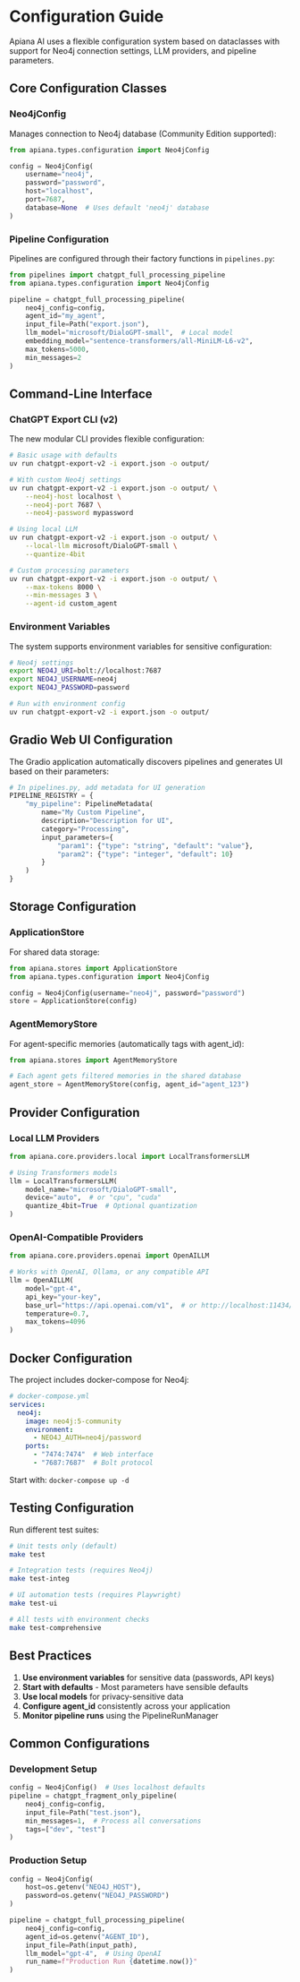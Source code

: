 # Configuration Guide

Apiana AI uses a flexible configuration system based on dataclasses with support for Neo4j connection settings, LLM providers, and pipeline parameters.

## Core Configuration Classes

### Neo4jConfig

Manages connection to Neo4j database (Community Edition supported):

```python
from apiana.types.configuration import Neo4jConfig

config = Neo4jConfig(
    username="neo4j",
    password="password",
    host="localhost",
    port=7687,
    database=None  # Uses default 'neo4j' database
)
```

### Pipeline Configuration

Pipelines are configured through their factory functions in `pipelines.py`:

```python
from pipelines import chatgpt_full_processing_pipeline
from apiana.types.configuration import Neo4jConfig

pipeline = chatgpt_full_processing_pipeline(
    neo4j_config=config,
    agent_id="my_agent",
    input_file=Path("export.json"),
    llm_model="microsoft/DialoGPT-small",  # Local model
    embedding_model="sentence-transformers/all-MiniLM-L6-v2",
    max_tokens=5000,
    min_messages=2
)
```

## Command-Line Interface

### ChatGPT Export CLI (v2)

The new modular CLI provides flexible configuration:

```bash
# Basic usage with defaults
uv run chatgpt-export-v2 -i export.json -o output/

# With custom Neo4j settings
uv run chatgpt-export-v2 -i export.json -o output/ \
    --neo4j-host localhost \
    --neo4j-port 7687 \
    --neo4j-password mypassword

# Using local LLM
uv run chatgpt-export-v2 -i export.json -o output/ \
    --local-llm microsoft/DialoGPT-small \
    --quantize-4bit

# Custom processing parameters
uv run chatgpt-export-v2 -i export.json -o output/ \
    --max-tokens 8000 \
    --min-messages 3 \
    --agent-id custom_agent
```

### Environment Variables

The system supports environment variables for sensitive configuration:

```bash
# Neo4j settings
export NEO4J_URI=bolt://localhost:7687
export NEO4J_USERNAME=neo4j
export NEO4J_PASSWORD=password

# Run with environment config
uv run chatgpt-export-v2 -i export.json -o output/
```

## Gradio Web UI Configuration

The Gradio application automatically discovers pipelines and generates UI based on their parameters:

```python
# In pipelines.py, add metadata for UI generation
PIPELINE_REGISTRY = {
    "my_pipeline": PipelineMetadata(
        name="My Custom Pipeline",
        description="Description for UI",
        category="Processing",
        input_parameters={
            "param1": {"type": "string", "default": "value"},
            "param2": {"type": "integer", "default": 10}
        }
    )
}
```

## Storage Configuration

### ApplicationStore

For shared data storage:

```python
from apiana.stores import ApplicationStore
from apiana.types.configuration import Neo4jConfig

config = Neo4jConfig(username="neo4j", password="password")
store = ApplicationStore(config)
```

### AgentMemoryStore

For agent-specific memories (automatically tags with agent_id):

```python
from apiana.stores import AgentMemoryStore

# Each agent gets filtered memories in the shared database
agent_store = AgentMemoryStore(config, agent_id="agent_123")
```

## Provider Configuration

### Local LLM Providers

```python
from apiana.core.providers.local import LocalTransformersLLM

# Using Transformers models
llm = LocalTransformersLLM(
    model_name="microsoft/DialoGPT-small",
    device="auto",  # or "cpu", "cuda"
    quantize_4bit=True  # Optional quantization
)
```

### OpenAI-Compatible Providers

```python
from apiana.core.providers.openai import OpenAILLM

# Works with OpenAI, Ollama, or any compatible API
llm = OpenAILLM(
    model="gpt-4",
    api_key="your-key",
    base_url="https://api.openai.com/v1",  # or http://localhost:11434/v1 for Ollama
    temperature=0.7,
    max_tokens=4096
)
```

## Docker Configuration

The project includes docker-compose for Neo4j:

```yaml
# docker-compose.yml
services:
  neo4j:
    image: neo4j:5-community
    environment:
      - NEO4J_AUTH=neo4j/password
    ports:
      - "7474:7474"  # Web interface
      - "7687:7687"  # Bolt protocol
```

Start with: `docker-compose up -d`

## Testing Configuration

Run different test suites:

```bash
# Unit tests only (default)
make test

# Integration tests (requires Neo4j)
make test-integ

# UI automation tests (requires Playwright)
make test-ui

# All tests with environment checks
make test-comprehensive
```

## Best Practices

1. **Use environment variables** for sensitive data (passwords, API keys)
2. **Start with defaults** - Most parameters have sensible defaults
3. **Use local models** for privacy-sensitive data
4. **Configure agent_id** consistently across your application
5. **Monitor pipeline runs** using the PipelineRunManager

## Common Configurations

### Development Setup

```python
config = Neo4jConfig()  # Uses localhost defaults
pipeline = chatgpt_fragment_only_pipeline(
    neo4j_config=config,
    input_file=Path("test.json"),
    min_messages=1,  # Process all conversations
    tags=["dev", "test"]
)
```

### Production Setup

```python
config = Neo4jConfig(
    host=os.getenv("NEO4J_HOST"),
    password=os.getenv("NEO4J_PASSWORD")
)

pipeline = chatgpt_full_processing_pipeline(
    neo4j_config=config,
    agent_id=os.getenv("AGENT_ID"),
    input_file=Path(input_path),
    llm_model="gpt-4",  # Using OpenAI
    run_name=f"Production Run {datetime.now()}"
)
```